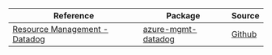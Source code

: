 | Reference | Package | Source |
|---|---|---|
|[Resource Management - Datadog](mgmt-datadog-readme.md)|[azure-mgmt-datadog](https://pypi.org/project/azure-mgmt-datadog)|[Github](https://github.com/Azure/azure-sdk-for-python/blob/main/sdk/datadog/azure-mgmt-datadog)|
